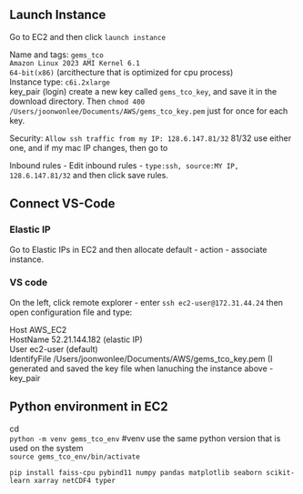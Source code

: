 
## Launch Instance
Go to EC2 and then click ```launch instance```

Name and tags: ```gems_tco```   
```Amazon Linux 2023 AMI Kernel 6.1```   
```64-bit(x86)``` (arcithecture that is optimized for cpu process)      
Instance type: ```c6i.2xlarge```      
key_pair (login) create a new key called ```gems_tco_key```, and save it in the download directory. Then 
```chmod 400 /Users/joonwonlee/Documents/AWS/gems_tco_key.pem``` just for once for each key.     

Security: ```Allow ssh traffic from my IP: 128.6.147.81/32```  81/32 use either one, and if my mac IP changes, then go to  

Inbound rules - Edit inbound rules - ```type:ssh, source:MY IP, 128.6.147.81/32``` and then click save rules.  

## Connect VS-Code
### Elastic IP
Go to  Elastic IPs in EC2 and then allocate default - action - associate instance.

### VS code
On the left, click remote explorer - enter ```ssh ec2-user@172.31.44.24``` then open configuration file and type:

Host AWS_EC2     
     HostName 52.21.144.182 (elastic IP)     
     User ec2-user (default)     
     IdentifyFile /Users/joonwonlee/Documents/AWS/gems_tco_key.pem (I generated and saved the key file when lanuching the instance above -key_pair      
     
## Python environment in EC2 

cd <environment location>   
```python -m venv gems_tco_env```    #venv use the same python version that is used on the system    
```source gems_tco_env/bin/activate```    

```pip install faiss-cpu pybind11 numpy pandas matplotlib seaborn scikit-learn xarray netCDF4 typer```   

     
